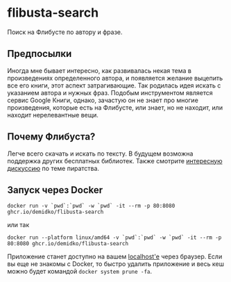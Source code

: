 # flibusta-search

Поиск на Флибусте по автору и фразе.

## Предпосылки

Иногда мне бывает интересно, как развивалась некая тема в произведениях определенного автора, и появляется желание выцепить все его книги, этот аспект затрагивающие. Так родилась идея искать с указанием автора и нужных фраз. Подобым инструментом является сервис Google Книги, однако, зачастую он не знает про многие произведения, которые есть на Флибусте, или знает, но не находит, или находит нерелевантные вещи. 

## Почему Флибуста?

Легче всего скачать и искать по тексту. В будущем возможна поддержка других бесплатных библиотек. Также смотрите [интересную дискуссию](https://habr.com/ru/articles/586814/) по теме пиратства.

## Запуск через Docker

```shell
docker run -v `pwd`:`pwd` -w `pwd` -it --rm -p 80:8080 ghcr.io/demidko/flibusta-search
```

или так

```shell
docker run --platform linux/amd64 -v `pwd`:`pwd` -w `pwd` -it --rm -p 80:8080 ghcr.io/demidko/flibusta-search
```

Приложение станет доступно на вашем [localhost'е](http://localhost/) через браузер. Если вы еще не знакомы с Docker, то быстро удалить приложение и весь кеш можно будет командой `docker system prune -fa`.
